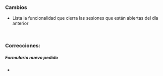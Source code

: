 <h3>Cambios</h3>
<ul>
    <li>Lista la funcionalidad que cierra las sesiones que están abiertas del día anterior</li>
</ul>

</br>

<h3>Correcciones:</h3>

<h5>Formulario nuevo pedido</h5>
<ul>
    <li></li>

</ul>